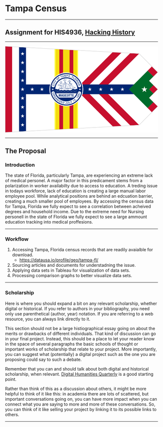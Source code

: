 # Tampa Census

---

## Assignment for HIS4936, [Hacking History](http://hacking-history.readthedocs.io)

---

![](imgs/956px-Flag_of_Tampa,_Florida.svg.png)


---

## The Proposal

### Introduction
 
The state of Florida, particularly Tampa, are experiencing an extreme lack of medical personel. A major factor in this predicament stems from a polarization in worker availabilty due to access to education. A treding issue in todays workforce, lack of education is creating a large manual labor employee pool. While analytical positions are behind an edcuation barrier, creating a much smaller pool of employees. By accessing the census data for Tampa, Florida we fully expect to see a correlation between acheived degrees and household income. Due to the extreme need for Nursing personell in the state of Florida we fully expect to see a large ammount education tracking into medical proffesions.

---

### Workflow

1. Accessing Tampa, Florida census records that are readily avaialble for download.
	* https://datausa.io/profile/geo/tampa-fl/
2. Sourcing articles and documents for understadning the issue.
3. Applying data sets in Tableau for visualization of data sets.
4. Processing comparison graphs to better visualize data sets.

---

### Scholarship

Here is where you should expand a bit on any relevant scholarship, whether
digital or historical. If you refer to authors in your bibliography, you need
only use parenthetical (author, year) notation. If you are referring to a web
resource, you can always link directly to it.

This section should not be a large histiographical essay going on about the
merits or drawbacks of different individuals. That kind of discussion can go
in your final project. Instead, this should be a place to let your reader know
in the space of several paragraphs the basic schools of thought or important
works of scholarship that relate to your project. More importantly, you can
suggest what (potentially) a digital project such as the one you are proposing
could say to such a debate.

Remember that you can and should talk about both digital and historical
scholarship, when relevant. [Digital Humanities Quarterly](www.digitalhumanities.org/dhq/)
is a good starting point.

Rather than think of this as a discussion about others, it might be more
helpful to think of it like this: in academia there are lots of scattered, but
important conversations going on, you can have more impact when you can connect
what you are saying to more and more of these conversations. So, you can think
of it like selling your project by linking it to its possible links to others.

---
